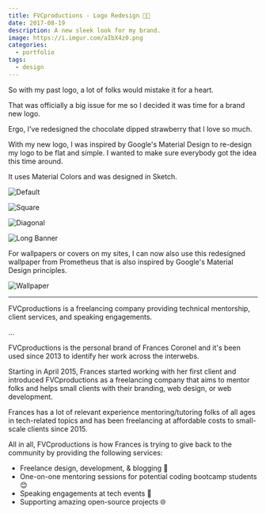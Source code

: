 ```yaml
---
title: FVCproductions - Logo Redesign 🍫🍓
date: 2017-08-19
description: A new sleek look for my brand.
image: https://i.imgur.com/aIbX4z0.png
categories:
  - portfolio
tags:
  - design
---
```


So with my past logo, a lot of folks would mistake it for a heart.

That was officially a big issue for me so I decided it was time for a brand new logo.

Ergo, I've redesigned the chocolate dipped strawberry that I love so much.

With my new logo, I was inspired by Google's Material Design to re-design my logo to be flat and simple. I wanted to make sure everybody got the idea this time around.

It uses Material Colors and was designed in Sketch.

![Default](https://i.imgur.com/ELyzZHD.png)

![Square](https://i.imgur.com/j7m0Lqw.png)

![Diagonal](https://i.imgur.com/RQHk4jG.png)

![Long Banner](https://i.imgur.com/W4t10dg.png)

For wallpapers or covers on my sites, I can now also use this redesigned wallpaper from Prometheus that is also inspired by Google's Material Design principles.

![Wallpaper](https://i.imgur.com/1iiIU2G.png)

---

FVCproductions is a freelancing company providing technical mentorship, client services, and speaking engagements.

...

FVCproductions is the personal brand of Frances Coronel and it's been used since 2013 to identify her work across the interwebs.

Starting in April 2015, Frances started working with her first client and introduced FVCproductions as a freelancing company that aims to mentor folks and helps small clients with their branding, web design, or web development.

Frances has a lot of relevant experience mentoring/tutoring folks of all ages in tech-related topics and has been freelancing at affordable costs to small-scale clients since 2015.

All in all, FVCproductions is how Frances is trying to give back to the community by providing the following services:

- Freelance design, development, & blogging 🤝
- One-on-one mentoring sessions for potential coding bootcamp students 😊
- Speaking engagements at tech events 💬
- Supporting amazing open-source projects 🌐